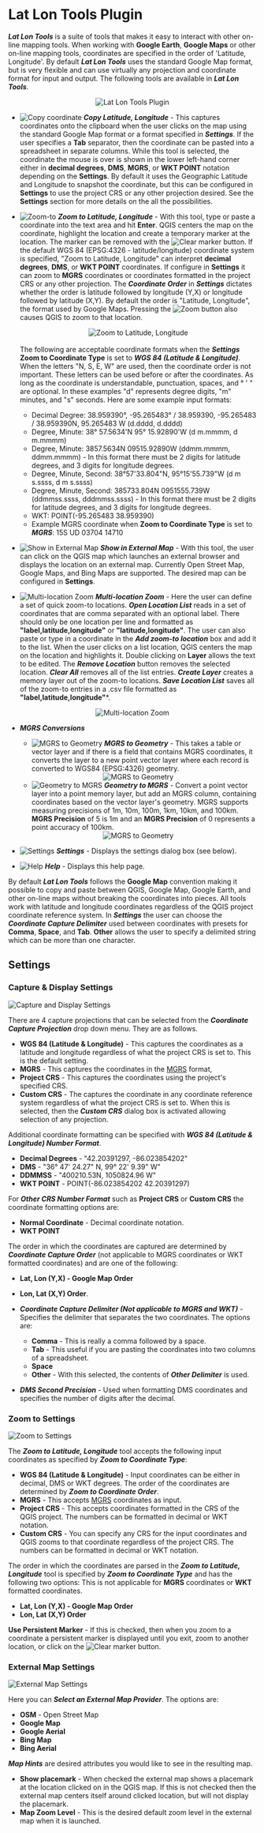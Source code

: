 # Lat Lon Tools Plugin

***Lat Lon Tools*** is a suite of tools that makes it easy to interact with other on-line mapping tools. When working with **Google Earth**, **Google Maps** or other on-line mapping tools, coordinates are specified in the order of 'Latitude, Longitude'. By default ***Lat Lon Tools*** uses the standard Google Map format, but is very flexible and can use virtually any projection and coordinate format for input and output. The following tools are available in ***Lat Lon Tools***.

<div style="text-align:center"><img src="doc/menu.jpg" alt="Lat Lon Tools Plugin"></div>

* <img src="images/copyicon.png" alt="Copy coordinate"> ***Copy Latitude, Longitude*** - This captures coordinates onto the clipboard when the user clicks on the map using the standard Google Map format or a format specified in ***Settings***. If the user specifies a **Tab** separator, then the coordinate can be pasted into a spreadsheet in separate columns. While this tool is selected, the coordinate the mouse is over is shown in the lower left-hand corner either in **decimal degrees**, **DMS**, **MGRS**, or **WKT POINT** notation depending on the **Settings**. By default it uses the Geographic Latitude and Longitude to snapshot the coordinate, but this can be configured in **Settings** to use the project CRS or any other projection desired. See the **Settings** section for more details on the all the possibilities.
  
* <img src="images/zoomicon.png" alt="Zoom-to"> ***Zoom to Latitude, Longitude*** - With this tool, type or paste a coordinate into the text area and hit **Enter**. QGIS centers the map on the coordinate, highlight the location and create a temporary marker at the location. The marker can be removed with the <img src="doc/cleartool.jpg" alt="Clear marker"> button. If the default WGS 84 (EPSG:4326 - latitude/longitude) coordinate system is specified, "Zoom to Latitude, Longitude" can interpret **decimal degrees**, **DMS**, or **WKT POINT** coordinates. If configure in **Settings** it can zoom to **MGRS** coordinates or coordinates formatted in the project CRS or any other projection. The ***Coordinate Order*** in ***Settings*** dictates whether the order is latitude followed by longitude (Y,X) or longitude followed by latitude (X,Y). By default the order is "Latitude, Longitude", the format used by Google Maps. Pressing the <img src="doc/zoomtool.jpg" alt="Zoom button"> also causes QGIS to zoom to that location.<br /><div style="text-align:center"><img src="doc/zoomto.jpg" alt="Zoom to Latitude, Longitude"></div><br />The following are acceptable coordinate formats when the ***Settings*** **Zoom to Coordinate Type** is set to ***WGS 84 (Latitude & Longitude)***. When the letters "N, S, E, W" are used, then the coordinate order is not important. These letters can be used before or after the coordinates. As long as the coordinate is understandable, punctuation, spaces, and &deg; ' " are optional. In these examples "d" represents degree digits, "m" minutes, and "s" seconds. Here are some example input formats:

    * Decimal Degree: 38.959390&deg;, -95.265483&deg; / 38.959390, -95.265483 / 38.959390N, 95.265483 W (d.dddd, d.dddd)
    * Degree, Minute: 38&deg; 57.5634'N 95&deg; 15.92890'W (d m.mmmm, d m.mmmm)
    * Degree, Minute: 3857.5634N 09515.92890W (ddmm.mmmm, ddmm.mmmm) - In this format there must be 2 digits for latitude degrees, and 3 digits for longitude degrees.
    * Degree, Minute, Second: 38&deg;57'33.804"N, 95&deg;15'55.739"W (d m s.ssss, d m s.ssss)
    * Degree, Minute, Second: 385733.804N 0951555.739W (ddmmss.ssss, dddmmss.ssss) - In this format there must be 2 digits for latitude degrees, and 3 digits for longitude degrees.
    * WKT: POINT(-95.265483 38.959390)
    * Example MGRS coordinate when **Zoom to Coordinate Type** is set to ***MGRS***: 15S UD 03704 14710

* <img src="images/mapicon.png" alt="Show in External Map"> ***Show in External Map*** - With this tool, the user can click on the QGIS map which launches an external browser and displays the location on an external map. Currently Open Street Map, Google Maps, and Bing Maps are supported. The desired map can be configured in **Settings**.
* <img src="images/multizoom.png" alt="Multi-location Zoom"> ***Multi-location Zoom*** - Here the user can define a set of quick zoom-to locations. ***Open Location List*** reads in a set of coordinates that are comma separated with an optional label. There should only be one location per line and formatted as **"label,latitude,longitude"** or **"latitude,longitude"**. The user can also paste or type in a coordinate in the ***Add zoom-to location*** box and add it to the list. When the user clicks on a list location, QGIS centers the map on the location and highlights it. Double clicking on **Layer** allows the text to be edited. The ***Remove Location*** button removes the selected location. ***Clear All*** removes all of the list entries. ***Create Layer*** creates a memory layer out of the zoom-to locations. ***Save Location List*** saves all of the zoom-to entries in a .csv file formatted as **"label,latitude,longitude"***.

<div style="text-align:center"><img src="doc/multizoom.jpg" alt="Multi-location Zoom"></div>

* ***MGRS Conversions***
    * <img src="images/mgrs2point.png" alt="MGRS to Geometry"> ***MGRS to Geometry*** - This takes a table or vector layer and if there is a field that contains MGRS coordinates, it converts the layer to a new point vector layer where each record is converted to WGS84 (EPSG:4326) geometry.
    
    <div style="text-align:center"><img src="doc/mgrs2geom.jpg" alt="MGRS to Geometry"></div>

    * <img src="images/point2mgrs.png" alt="Geometry to MGRS"> ***Geometry to MGRS*** - Convert a point vector layer into a point memory layer, but add an MGRS column, containing coordinates based on the vector layer's geometry. MGRS supports measuring precisions of 1m, 10m, 100m, 1km, 10km, and 100km. **MGRS Precision** of 5 is 1m and an **MGRS Precision** of 0 represents a point accuracy of 100km.
    
    <div style="text-align:center"><img src="doc/geom2mgrs.jpg" alt="MGRS to Geometry"></div>

* <img src="images/settings.png" alt="Settings"> ***Settings*** - Displays the settings dialog box (see below).
* <img src="images/help.png" alt="Help"> ***Help*** - Displays this help page.

By default ***Lat Lon Tools*** follows the **Google Map** convention making it possible to copy and paste between QGIS, Google Map, Google Earth, and other on-line maps without breaking the coordinates into pieces. All tools work with latitude and longitude coordinates regardless of the QGIS project coordinate reference system. In ***Settings*** the user can choose the ***Coordinate Capture Delimiter*** used between coordinates with presets for **Comma**, **Space**, and **Tab**. **Other** allows the user to specify a delimited string which can be more than one character.

## Settings

### Capture & Display Settings

![Capture and Display Settings](doc/settings.jpg)

There are 4 capture projections that can be selected from the ***Coordinate Capture Projection*** drop down menu. They are as follows.

* **WGS 84 (Latitude & Longitude)** - This captures the coordinates as a latitude and longitude regardless of what the project CRS is set to. This is the default setting.
* **MGRS** - This captures the coordinates in the [MGRS](https://en.wikipedia.org/wiki/Military_grid_reference_system) format,
* **Project CRS** - This captures the coordinates using the project's specified CRS.
* **Custom CRS** - The captures the coordinate in any coordinate reference system regardless of what the project CRS is set to. When this is selected, then the ***Custom CRS*** dialog box is activated allowing selection of any projection.

Additional coordinate formatting can be specified with ***WGS 84 (Latitude & Longitude) Number Format***.

* **Decimal Degrees** - "42.20391297, -86.023854202"
* **DMS** - "36&deg; 47' 24.27" N, 99&deg; 22' 9.39" W"
* **DDMMSS** - "400210.53N, 1050824.96 W"
* **WKT POINT** - POINT(-86.023854202 42.20391297)

For ***Other CRS Number Format*** such as **Project CRS** or **Custom CRS** the coordinate formatting options are:

* **Normal Coordinate** - Decimal coordinate notation.
* **WKT POINT**

The order in which the coordinates are captured are determined by ***Coordinate Capture Order*** (not applicable to MGRS coordinates or WKT formatted coordinates) and are one of the following:

* **Lat, Lon (Y,X) - Google Map Order**
* **Lon, Lat (X,Y) Order**.

* ***Coordinate Capture Delimiter (Not applicable to MGRS and WKT)*** - Specifies the delimiter that separates the two coordinates. The options are:
    * **Comma** - This is really a comma followed by a space. 
    * **Tab** - This useful if you are pasting the coordinates into two columns of a spreadsheet.
    * **Space**
    * **Other** - With this selected, the contents of ***Other Delimiter*** is used.
* ***DMS Second Precision*** - Used when formatting DMS coordinates and specifies the number of digits after the decimal. 

### Zoom to Settings

![Zoom to Settings](doc/settings2.jpg)

The ***Zoom to Latitude, Longitude*** tool accepts the following input coordinates as specified by ***Zoom to Coordinate Type***:

* **WGS 84 (Latitude & Longitude)** - Input coordinates can be either in decimal, DMS or WKT degrees. The order of the coordinates are determined by ***Zoom to Coordinate Order***.
* **MGRS** - This accepts [MGRS](https://en.wikipedia.org/wiki/Military_grid_reference_system) coordinates as input.
* **Project CRS** - This accepts coordinates formatted in the CRS of the QGIS project. The numbers can be formatted in decimal or WKT notation.
* **Custom CRS** - You can specify any CRS for the input coordinates and QGIS zooms to that coordinate regardless of the project CRS. The numbers can be formatted in decimal or WKT notation.

The order in which the coordinates are parsed in the ***Zoom to Latitude, Longitude*** tool is specified by ***Zoom to Coordinate Type*** and has the following two options: This is not applicable for **MGRS** coordinates or **WKT** formatted coordinates.

* **Lat, Lon (Y,X) - Google Map Order**
* **Lon, Lat (X,Y) Order**

**Use Persistent Marker** - If this is checked, then when you zoom to a coordinate a persistent marker is displayed until you exit, zoom to another location, or click on the <img src="doc/cleartool.jpg" alt="Clear marker"> button.

### External Map Settings

![External Map Settings](doc/settings3.jpg)

Here you can ***Select an External Map Provider***. The options are:

* **OSM** - Open Street Map
* **Google Map**
* **Google Aerial**
* **Bing Map**
* **Bing Aerial**

***Map Hints*** are desired attributes you would like to see in the resulting map. 

* **Show placemark** - When checked the external map shows a placemark at the location clicked on in the QGIS map. If this is not checked then the external map centers itself around clicked location, but will not display the placemark.
* **Map Zoom Level** - This is the desired default zoom level in the external map when it is launched.
